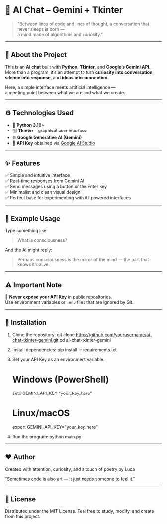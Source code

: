 # 💬 AI Chat – Gemini + Tkinter

> “Between lines of code and lines of thought, a conversation that never sleeps is born —  
> a mind made of algorithms and curiosity.”  

---

## 🧠 About the Project

This is an **AI chat** built with **Python**, **Tkinter**, and **Google’s Gemini API**.  
More than a program, it’s an attempt to turn **curiosity into conversation**,  
**silence into response**, and **ideas into connection**.

Here, a simple interface meets artificial intelligence —  
a meeting point between what we are and what we create.

---

## ⚙️ Technologies Used

- 🐍 **Python 3.10+**  
- 🪟 **Tkinter** – graphical user interface  
- 🌐 **Google Generative AI (Gemini)**  
- 🔑 **API Key** obtained via [Google AI Studio](https://makersuite.google.com/)

---

## ✨ Features

✅ Simple and intuitive interface  
✅ Real-time responses from Gemini AI  
✅ Send messages using a button or the Enter key  
✅ Minimalist and clean visual design  
✅ Perfect base for experimenting with AI-powered interfaces  

---

## 💬 Example Usage

Type something like:

> What is consciousness?

And the AI might reply:

> Perhaps consciousness is the mirror of the mind — the part that knows it’s alive.

---

## ⚠️ Important Note

🚫 **Never expose your API Key** in public repositories.  
Use environment variables or `.env` files that are ignored by Git.

---

## 🧩 Installation

1. Clone the repository:
   git clone https://github.com/yourusername/ai-chat-tkinter-gemini.git
   cd ai-chat-tkinter-gemini

2. Install dependencies:
    pip install -r requirements.txt

3. Set your API Key as an environment variable:
    # Windows (PowerShell)
    setx GEMINI_API_KEY "your_key_here"

    # Linux/macOS
    export GEMINI_API_KEY="your_key_here"

4. Run the program:
    python main.py

---

## ❤️ Author

Created with attention, curiosity, and a touch of poetry by Luca

“Sometimes code is also art — it just needs someone to feel it.”

---

## 📜 License

Distributed under the MIT License.
Feel free to study, modify, and create from this project.